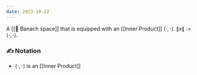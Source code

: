 ```yaml
---
date: 2023-10-22
---
```

A [[📘 Banach space]] that is equipped with an [[Inner Product]] $\langle \cdot , \cdot \rangle$. $\| x\| := \langle \cdot , \cdot \rangle$.

### ✍️ Notation
-  $\langle \cdot , \cdot \rangle$ is an [[Inner Product]]